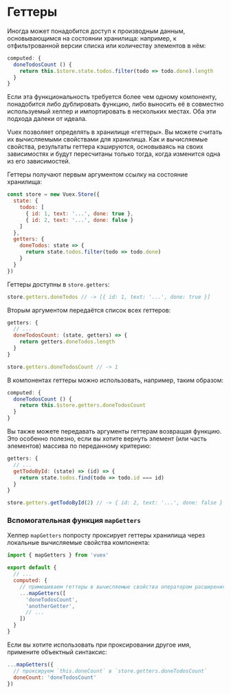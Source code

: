 # Геттеры

Иногда может понадобится доступ к производным данным, основывающимся на состоянии хранилища: например, к отфильтрованной версии списка или количеству элементов в нём:

``` js
computed: {
  doneTodosCount () {
    return this.$store.state.todos.filter(todo => todo.done).length
  }
}
```

Если эта функциональность требуется более чем одному компоненту, понадобится либо дублировать функцию, либо выносить её в совместно используемый хелпер и импортировать в нескольких местах. Оба эти подхода далеки от идеала.

Vuex позволяет определять в хранилище «геттеры». Вы можете считать их вычисляемыми свойствами для хранилища. Как и вычисляемые свойства, результаты геттера кэшируются, основываясь на своих зависимостях и будут пересчитаны только тогда, когда изменится одна из его зависимостей.

Геттеры получают первым аргументом ссылку на состояние хранилища:

``` js
const store = new Vuex.Store({
  state: {
    todos: [
      { id: 1, text: '...', done: true },
      { id: 2, text: '...', done: false }
    ]
  },
  getters: {
    doneTodos: state => {
      return state.todos.filter(todo => todo.done)
    }
  }
})
```

Геттеры доступны в `store.getters`:

``` js
store.getters.doneTodos // -> [{ id: 1, text: '...', done: true }]
```

Вторым аргументом передаётся список всех геттеров:

``` js
getters: {
  // ...
  doneTodosCount: (state, getters) => {
    return getters.doneTodos.length
  }
}
```

``` js
store.getters.doneTodosCount // -> 1
```

В компонентах геттеры можно использовать, например, таким образом:

``` js
computed: {
  doneTodosCount () {
    return this.$store.getters.doneTodosCount
  }
}
```

Вы также можете передавать аргументы геттерам возвращая функцию. Это особенно полезно, если вы хотите вернуть элемент (или часть элементов) массива по переданному критерию:

```js
getters: {
  // ...
  getTodoById: (state) => (id) => {
    return state.todos.find(todo => todo.id === id)
  }
}
```

``` js
store.getters.getTodoById(2) // -> { id: 2, text: '...', done: false }
```

### Вспомогательная функция `mapGetters`

Хелпер `mapGetters` попросту проксирует геттеры хранилища через локальные вычисляемые свойства компонента:

``` js
import { mapGetters } from 'vuex'

export default {
  // ...
  computed: {
    // примешиваем геттеры в вычисляемые свойства оператором расширения
    ...mapGetters([
      'doneTodosCount',
      'anotherGetter',
      // ...
    ])
  }
}
```

Если вы хотите использовать при проксировании другое имя, примените объектный синтаксис:

``` js
...mapGetters({
  // проксируем `this.doneCount` в `store.getters.doneTodosCount`
  doneCount: 'doneTodosCount'
})
```
